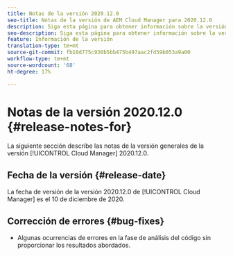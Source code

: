```yaml
---
title: Notas de la versión 2020.12.0
seo-title: Notas de la versión de AEM Cloud Manager para 2020.12.0
description: Siga esta página para obtener información sobre la versión 2020.12.0 de Cloud Manager
seo-description: Siga esta página para obtener información sobre la versión 2020.12.0 de AEM Cloud Manager
feature: Información de la versión
translation-type: tm+mt
source-git-commit: fb10d775c930b5bb475b497aac2fd59b053a9a00
workflow-type: tm+mt
source-wordcount: '68'
ht-degree: 17%

---
```


# Notas de la versión 2020.12.0 {#release-notes-for}

La siguiente sección describe las notas de la versión generales de la versión [!UICONTROL Cloud Manager] 2020.12.0.

## Fecha de la versión {#release-date}

La fecha de versión de la versión 2020.12.0 de [!UICONTROL Cloud Manager] es el 10 de diciembre de 2020.

## Corrección de errores {#bug-fixes}

* Algunas ocurrencias de errores en la fase de análisis del código sin proporcionar los resultados abordados.
